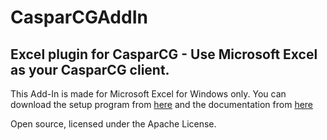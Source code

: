 # CasparCGAddIn
## Excel plugin for CasparCG - Use Microsoft Excel as your CasparCG client.

This Add-In is made for Microsoft Excel for Windows only.
You can download the setup program from [here][1] and the documentation from [here][2]

Open source, licensed under the Apache License.

[1]: https://www.dropbox.com/s/y6l5l2yu0qt0ney/CasparCGAddIn_Setup.exe?dl=0 "Installer for MS Excel"
[2]: https://www.dropbox.com/s/zm2xc2ulyfrysf8/CasparCG_AddIn.pdf?dl=0 "Documentation"
